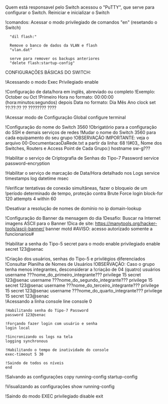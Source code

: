 Quem está responsavel pelo Switch acessou o "PuTTY", que serve para configurar o Switch. Reiniciar e inicializar o Switch

!comandos: Acessar o modo privilegiado de comandos "en" (resetando o Switch)

      "dil flash:"

      Remove o banco de dados da VLAN e flash
      "vlan.dat"

      serve para remover os backups anteriores
      "delete flash:startup-config"

CONFIGURAÇÕES BÁSICAS DO SWITCH:

 !Acessando o modo Exec Privilegiado enable

!Configuração de data/hora em inglês, abreviado ou completo !Exemplo: October ou Oct !Primeiro Hora no formato: 00:00:00 (hora:minutos:segundos) depois Data no formato: Dia Mês Ano clock set ??:??:?? ?? ???????? ????

!Acessar modo de Configuração Global
configure terminal

!Configuração do nome do Switch 3560
!Obrigatório para a configuração do SSH e demais serviços de redes
!Mudar o nome do Switch 3560 para cada equipamento do seu grupo
!OBSERVAÇÃO IMPORTANTE: veja o arquivo 00-DocumentacaoDaRede.txt a partir da linha: 68 
!(#03_ Nome dos Switches, Routers e Access Point de Cada Grupo:)
hostname sw-g???

!Habilitar o serviço de Criptografia de Senhas do Tipo-7 Password 
service password-encryption

!Habilitar o serviço de marcação de Data/Hora detalhado nos Logs
service timestamps log datetime msec

!Verificar tentativas de conexão simultâneas, fazer o bloqueio de um
!período determinado de tempo, proteção contra Brute Force
login block-for 120 attempts 4 within 60

!Desativar a resolução de nomes de domínio
no ip domain-lookup

!Configuração do Banner da mensagem do dia
!Desafio: Buscar na Internet imagens ASCII para o Banner
!Dica de site: https://manytools.org/hacker-tools/ascii-banner/
banner motd #AVISO: acesso autorizado somente a funcionarios#

!Habilitar a senha do Tipo-5 secret para o modo enable privilegiado
enable secret 123@senac

!Criação dos usuários, senhas do Tipo-5 e privilégios diferenciados
!Consultar Planilha de Nomes de Usuários
!OBSERVAÇÃO: Caso o grupo tenha menos integrantes, desconsiderar a
!criação de 04 (quatro) usuários  <br>
username ???nome_do_primeiro_integrante??? privilege 15 secret 123@senac
username ???nome_do_segundo_integrante??? privilege 15 secret 123@senac
username ???nome_do_terceiro_integrante??? privilege 15 secret 123@senac
username ???nome_do_quarto_integrante??? privilege 15 secret 123@senac
 <br>
!Acessando a linha console
line console 0
	
	!Habilitando senha do Tipo-7 Password 
	password 123@senac
	
	!Forçando fazer login com usuário e senha
	login local
	
	!Sincronizando os logs na tela
	logging synchronous
	
	!Habilitando o tempo de inatividade do console
	exec-timeout 5 30
	
	!Saindo de todos os níveis
	end
!Salvando as configurações copy running-config startup-config

!Visualizando as configurações show running-config

!Saindo do modo EXEC privilegiado disable exit
